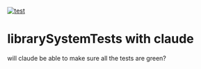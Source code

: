 [![test](https://github.com/thesis-LMS/claude/actions/workflows/test.yaml/badge.svg)](https://github.com/thesis-LMS/claude/actions/workflows/test.yaml)
# librarySystemTests with claude
will claude be able to make sure all the tests are green?

